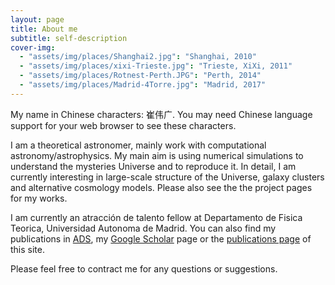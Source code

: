```yaml
---
layout: page
title: About me
subtitle: self-description
cover-img:
  - "assets/img/places/Shanghai2.jpg": "Shanghai, 2010"
  - "assets/img/places/xixi-Trieste.jpg": "Trieste, XiXi, 2011"
  - "assets/img/places/Rotnest-Perth.JPG": "Perth, 2014"
  - "assets/img/places/Madrid-4Torre.jpg": "Madrid, 2017"
---
```


My name in Chinese characters: 崔伟广. You may need Chinese language support for your web browser to see these characters.

I am a theoretical astronomer, mainly work with computational astronomy/astrophysics. My main aim is using numerical simulations to understand the mysteries Universe and to reproduce it. In detail, I am currently interesting in large-scale structure of the Universe, galaxy clusters and alternative cosmology models. Please also see the the project pages for my works.

I am currently an atracción de talento fellow at Departamento de Fisica Teorica, Universidad Autonoma de Madrid. You can also find my publications in [ADS](http://adsabs.harvard.edu/cgi-bin/nph-abs_connect?library&libname=Mine&libid=5452e99805), my [Google Scholar](https://scholar.google.es/citations?user=c4BRA2YAAAAJ&hl=en) page or the [publications page](https://weiguangcui.github.io/publications/) of this site.

Please feel free to contract me for any questions or suggestions.
